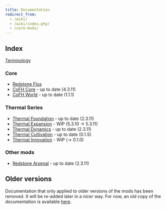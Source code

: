 ```yaml
---
title: Documentation
redirect_from:
  - /wiki/
  - /wiki/index.php/
  - /core-mods/
---
```


Index
-----

[Terminology](/docs/terminology/)

### Core
* [Redstone Flux](/docs/redstone-flux/)
* [CoFH Core](/docs/cofh-core/) - <span class="uk-text-small uk-text-success">up to date (4.3.11)</span>
* [CoFH World](/docs/cofh-world/) - <span class="uk-text-small uk-text-success">up to date (1.1.1)</span>

### Thermal Series
* [Thermal Foundation](/docs/thermal-foundation/) - <span class="uk-text-small uk-text-success">up to date (2.3.11)</span>
* [Thermal Expansion](/docs/thermal-expansion/) - <span class="uk-text-small uk-text-warning">WIP (5.3.10 → 5.3.11)</span>
* [Thermal Dynamics](/docs/thermal-dynamics/) - <span class="uk-text-small uk-text-success">up to date (2.3.11)</span>
* [Thermal Cultivation](/docs/thermal-cultivation/) - <span class="uk-text-small uk-text-success">up to date (0.1.5)</span>
* [Thermal Innovation](/docs/thermal-innovation/) - <span class="uk-text-small uk-text-warning">WIP (→ 0.1.0)</span>

### Other mods
* [Redstone Arsenal](/docs/redstone-arsenal/) - <span class="uk-text-small uk-text-success">up to date (2.3.11)</span>


Older versions
--------------

Documentation that only applied to older versions of the mods has been removed.
It will be re-added later in a nicer way. For now, an old copy of the
documentation is available [here](https://oldcofh.github.io/docs/).

